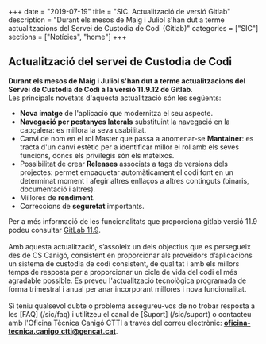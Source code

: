 +++
date        = "2019-07-19"
title       = "SIC. Actualització de versió Gitlab"
description = "Durant els mesos de Maig i Juliol s'han dut a terme actualitzacions del Servei de Custodia de Codi (Gitlab)"
categories  = ["SIC"]
sections    = ["Notícies", "home"]
+++

## Actualització del servei de Custodia de Codi

**Durant els mesos de Maig i Juliol s'han dut a terme actualitzacions del Servei de Custodia de Codi a la versió 11.9.12 de Gitlab**.
<br>
Les principals novetats d'aquesta actualització són les següents:

* **Nova imatge** de l'aplicació que modernitza el seu aspecte.
* **Navegació per pestanyes laterals** substituint la navegació en la capçalera: es millora la seva usabilitat.
* Canvi de nom en el rol Master que passa a anomenar-se **Mantainer**: es tracta d'un canvi estètic per a identificar millor el rol amb els seves funcions, doncs els privilegis són els mateixos.
* Possibilitat de crear **Releases** associats a tags de versions dels projectes: permet empaquetar automàticament el codi font en un determinat moment i afegir altres enllaços a altres continguts (binaris, documentació i altres).
* Millores de **rendiment**.
* Correccions de **seguretat** importants.

Per a més informació de les funcionalitats que proporciona gitlab versió 11.9 podeu consultar [GitLab 11.9](https://about.gitlab.com/2019/03/22/gitlab-11-9-released/).
<br>
<br>
Amb aquesta actualització, s’assoleix un dels objectius que es persegueix des de CS Canigó, consistent en proporcionar als proveïdors d’aplicacions un sistema de custodia de codi consistent, de qualitat i amb els millors temps de resposta per a proporcionar un cicle de vida del codi el més agradable possible.
Es preveu l'actualització tecnològica programada de forma trimestral i anual per anar incorporant millores i nova funcionalitat.
<br>
<br>
Si teniu qualsevol dubte o problema assegureu-vos de no trobar resposta a les [FAQ] (/sic/faq) i utilitzeu el canal de [Suport] (/sic/suport) o contacteu amb l'Oficina Tècnica Canigó CTTI a través del correu electrònic: **oficina-tecnica.canigo.ctti@gencat.cat**.
